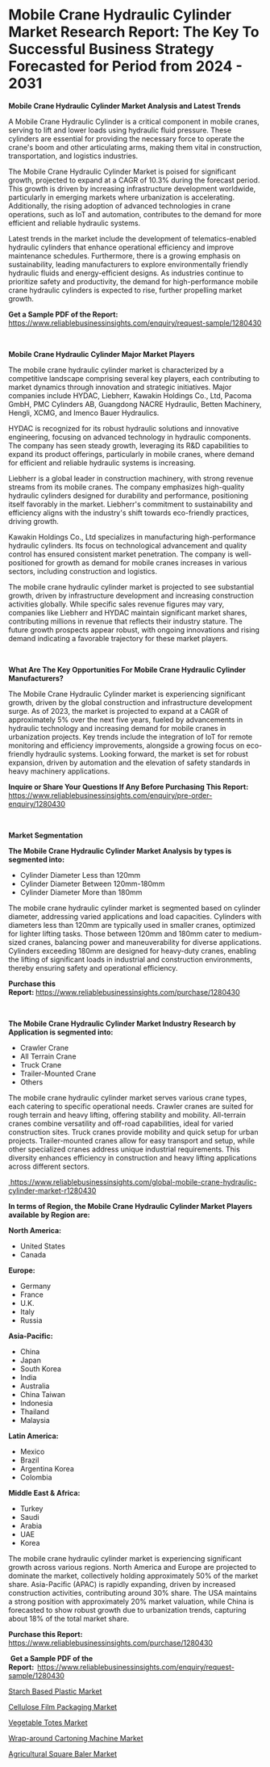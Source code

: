<p><h1>Mobile Crane Hydraulic Cylinder Market Research Report: The Key To Successful Business Strategy Forecasted for Period from 2024 - 2031</h1></p><p><strong>Mobile Crane Hydraulic Cylinder Market Analysis and Latest Trends</strong></p>
<p><p>A Mobile Crane Hydraulic Cylinder is a critical component in mobile cranes, serving to lift and lower loads using hydraulic fluid pressure. These cylinders are essential for providing the necessary force to operate the crane's boom and other articulating arms, making them vital in construction, transportation, and logistics industries.</p><p>The Mobile Crane Hydraulic Cylinder Market is poised for significant growth, projected to expand at a CAGR of 10.3% during the forecast period. This growth is driven by increasing infrastructure development worldwide, particularly in emerging markets where urbanization is accelerating. Additionally, the rising adoption of advanced technologies in crane operations, such as IoT and automation, contributes to the demand for more efficient and reliable hydraulic systems.</p><p>Latest trends in the market include the development of telematics-enabled hydraulic cylinders that enhance operational efficiency and improve maintenance schedules. Furthermore, there is a growing emphasis on sustainability, leading manufacturers to explore environmentally friendly hydraulic fluids and energy-efficient designs. As industries continue to prioritize safety and productivity, the demand for high-performance mobile crane hydraulic cylinders is expected to rise, further propelling market growth.</p></p>
<p><strong>Get a Sample PDF of the Report:&nbsp;</strong> <a href="https://www.reliablebusinessinsights.com/enquiry/request-sample/1280430?utm_campaign=950&utm_medium=2&utm_source=Github&utm_content=ia&utm_term=10122024&utm_id=mobile-crane-hydraulic-cylinder">https://www.reliablebusinessinsights.com/enquiry/request-sample/1280430</a></p>
<p>&nbsp;</p>
<p><strong>Mobile Crane Hydraulic Cylinder Major Market Players</strong></p>
<p><p>The mobile crane hydraulic cylinder market is characterized by a competitive landscape comprising several key players, each contributing to market dynamics through innovation and strategic initiatives. Major companies include HYDAC, Liebherr, Kawakin Holdings Co., Ltd, Pacoma GmbH, PMC Cylinders AB, Guangdong NACRE Hydraulic, Betten Machinery, Hengli, XCMG, and Imenco Bauer Hydraulics.</p><p>HYDAC is recognized for its robust hydraulic solutions and innovative engineering, focusing on advanced technology in hydraulic components. The company has seen steady growth, leveraging its R&D capabilities to expand its product offerings, particularly in mobile cranes, where demand for efficient and reliable hydraulic systems is increasing.</p><p>Liebherr is a global leader in construction machinery, with strong revenue streams from its mobile cranes. The company emphasizes high-quality hydraulic cylinders designed for durability and performance, positioning itself favorably in the market. Liebherr's commitment to sustainability and efficiency aligns with the industry's shift towards eco-friendly practices, driving growth.</p><p>Kawakin Holdings Co., Ltd specializes in manufacturing high-performance hydraulic cylinders. Its focus on technological advancement and quality control has ensured consistent market penetration. The company is well-positioned for growth as demand for mobile cranes increases in various sectors, including construction and logistics.</p><p>The mobile crane hydraulic cylinder market is projected to see substantial growth, driven by infrastructure development and increasing construction activities globally. While specific sales revenue figures may vary, companies like Liebherr and HYDAC maintain significant market shares, contributing millions in revenue that reflects their industry stature. The future growth prospects appear robust, with ongoing innovations and rising demand indicating a favorable trajectory for these market players.</p></p>
<p>&nbsp;</p>
<p><strong>What Are The Key Opportunities For Mobile Crane Hydraulic Cylinder Manufacturers?</strong></p>
<p><p>The Mobile Crane Hydraulic Cylinder market is experiencing significant growth, driven by the global construction and infrastructure development surge. As of 2023, the market is projected to expand at a CAGR of approximately 5% over the next five years, fueled by advancements in hydraulic technology and increasing demand for mobile cranes in urbanization projects. Key trends include the integration of IoT for remote monitoring and efficiency improvements, alongside a growing focus on eco-friendly hydraulic systems. Looking forward, the market is set for robust expansion, driven by automation and the elevation of safety standards in heavy machinery applications.</p></p>
<p><strong>Inquire or Share Your Questions If Any Before Purchasing This Report:</strong> <a href="https://www.reliablebusinessinsights.com/enquiry/pre-order-enquiry/1280430?utm_campaign=950&utm_medium=2&utm_source=Github&utm_content=ia&utm_term=10122024&utm_id=mobile-crane-hydraulic-cylinder">https://www.reliablebusinessinsights.com/enquiry/pre-order-enquiry/1280430</a></p>
<p>&nbsp;</p>
<p><strong>Market Segmentation</strong></p>
<p><strong>The Mobile Crane Hydraulic Cylinder Market Analysis by types is segmented into:</strong></p>
<p><ul><li>Cylinder Diameter Less than 120mm</li><li>Cylinder Diameter Between 120mm-180mm</li><li>Cylinder Diameter More than 180mm</li></ul></p>
<p><p>The mobile crane hydraulic cylinder market is segmented based on cylinder diameter, addressing varied applications and load capacities. Cylinders with diameters less than 120mm are typically used in smaller cranes, optimized for lighter lifting tasks. Those between 120mm and 180mm cater to medium-sized cranes, balancing power and maneuverability for diverse applications. Cylinders exceeding 180mm are designed for heavy-duty cranes, enabling the lifting of significant loads in industrial and construction environments, thereby ensuring safety and operational efficiency.</p></p>
<p><strong>Purchase this Report:&nbsp;</strong><a href="https://www.reliablebusinessinsights.com/purchase/1280430?utm_campaign=950&utm_medium=2&utm_source=Github&utm_content=ia&utm_term=10122024&utm_id=mobile-crane-hydraulic-cylinder">https://www.reliablebusinessinsights.com/purchase/1280430</a></p>
<p>&nbsp;</p>
<p><strong>The Mobile Crane Hydraulic Cylinder Market Industry Research by Application is segmented into:</strong></p>
<p><ul><li>Crawler Crane</li><li>All Terrain Crane</li><li>Truck Crane</li><li>Trailer-Mounted Crane</li><li>Others</li></ul></p>
<p><p>The mobile crane hydraulic cylinder market serves various crane types, each catering to specific operational needs. Crawler cranes are suited for rough terrain and heavy lifting, offering stability and mobility. All-terrain cranes combine versatility and off-road capabilities, ideal for varied construction sites. Truck cranes provide mobility and quick setup for urban projects. Trailer-mounted cranes allow for easy transport and setup, while other specialized cranes address unique industrial requirements. This diversity enhances efficiency in construction and heavy lifting applications across different sectors.</p></p>
<p><a href="https://www.reliablebusinessinsights.com/global-mobile-crane-hydraulic-cylinder-market-r1280430?utm_campaign=950&utm_medium=2&utm_source=Github&utm_content=ia&utm_term=10122024&utm_id=mobile-crane-hydraulic-cylinder">&nbsp;https://www.reliablebusinessinsights.com/global-mobile-crane-hydraulic-cylinder-market-r1280430</a></p>
<p><strong>In terms of Region, the Mobile Crane Hydraulic Cylinder Market Players available by Region are:</strong></p>
<p>
    <p> <strong> North America: </strong>
        <ul>
            <li>United States</li>
            <li>Canada</li>
        </ul>
        </p> 
    <p> <strong> Europe: </strong>
        <ul>
            <li>Germany</li>
            <li>France</li>
            <li>U.K.</li>
            <li>Italy</li>
            <li>Russia</li>
        </ul>
        </p> 
    <p> <strong> Asia-Pacific: </strong>
        <ul>
            <li>China</li>
            <li>Japan</li>
            <li>South Korea</li>
            <li>India</li>
            <li>Australia</li>
            <li>China Taiwan</li>
            <li>Indonesia</li>
            <li>Thailand</li>
            <li>Malaysia</li>
        </ul>
        </p> 
    <p> <strong> Latin America: </strong>
        <ul>
            <li>Mexico</li>
            <li>Brazil</li>
            <li>Argentina Korea</li>
            <li>Colombia</li>
        </ul>
        </p> 
    <p> <strong> Middle East & Africa: </strong>
        <ul>
            <li>Turkey</li>
            <li>Saudi</li>
            <li>Arabia</li>
            <li>UAE</li>
            <li>Korea</li>
        </ul>
    </p>
    </p>
<p><p>The mobile crane hydraulic cylinder market is experiencing significant growth across various regions. North America and Europe are projected to dominate the market, collectively holding approximately 50% of the market share. Asia-Pacific (APAC) is rapidly expanding, driven by increased construction activities, contributing around 30% share. The USA maintains a strong position with approximately 20% market valuation, while China is forecasted to show robust growth due to urbanization trends, capturing about 18% of the total market share.</p></p>
<p><strong>Purchase this Report: </strong><a href="https://www.reliablebusinessinsights.com/purchase/1280430?utm_campaign=950&utm_medium=2&utm_source=Github&utm_content=ia&utm_term=10122024&utm_id=mobile-crane-hydraulic-cylinder">https://www.reliablebusinessinsights.com/purchase/1280430</a></p>
<p>&nbsp;<strong>Get a Sample PDF of the Report:&nbsp;&nbsp;</strong><a href="https://www.reliablebusinessinsights.com/enquiry/request-sample/1280430?utm_campaign=950&utm_medium=2&utm_source=Github&utm_content=ia&utm_term=10122024&utm_id=mobile-crane-hydraulic-cylinder">https://www.reliablebusinessinsights.com/enquiry/request-sample/1280430</a></p>
<p><strong></strong></p>
<p><p><a href="https://www.linkedin.com/pulse/recent-analysis-starch-based-plastic-market-highlights-trends-ql9dc?utm_campaign=950&utm_medium=2&utm_source=Github&utm_content=ia&utm_term=10122024&utm_id=mobile-crane-hydraulic-cylinder">Starch Based Plastic Market</a></p><p><a href="https://www.linkedin.com/pulse/c-hannibex-sqmmf?utm_campaign=950&utm_medium=2&utm_source=Github&utm_content=ia&utm_term=10122024&utm_id=mobile-crane-hydraulic-cylinder">Cellulose Film Packaging Market</a></p><p><a href="https://www.linkedin.com/pulse/c-hannibex-sqmmf?utm_campaign=950&utm_medium=2&utm_source=Github&utm_content=ia&utm_term=10122024&utm_id=mobile-crane-hydraulic-cylinder">Vegetable Totes Market</a></p><p><a href="https://github.com/lashaunm5st/Market-Research-Report-List-1/blob/main/wrap-around-cartoning-machine-market.md?utm_campaign=950&utm_medium=2&utm_source=Github&utm_content=ia&utm_term=10122024&utm_id=mobile-crane-hydraulic-cylinder">Wrap-around Cartoning Machine Market</a></p><p><a href="https://github.com/kimberjam0i/Market-Research-Report-List-1/blob/main/agricultural-square-baler-market.md?utm_campaign=950&utm_medium=2&utm_source=Github&utm_content=ia&utm_term=10122024&utm_id=mobile-crane-hydraulic-cylinder">Agricultural Square Baler Market</a></p></p>